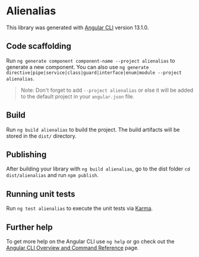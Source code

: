 # Alienalias

This library was generated with [Angular CLI](https://github.com/angular/angular-cli) version 13.1.0.

## Code scaffolding

Run `ng generate component component-name --project alienalias` to generate a new component. You can also use `ng generate directive|pipe|service|class|guard|interface|enum|module --project alienalias`.
> Note: Don't forget to add `--project alienalias` or else it will be added to the default project in your `angular.json` file. 

## Build

Run `ng build alienalias` to build the project. The build artifacts will be stored in the `dist/` directory.

## Publishing

After building your library with `ng build alienalias`, go to the dist folder `cd dist/alienalias` and run `npm publish`.

## Running unit tests

Run `ng test alienalias` to execute the unit tests via [Karma](https://karma-runner.github.io).

## Further help

To get more help on the Angular CLI use `ng help` or go check out the [Angular CLI Overview and Command Reference](https://angular.io/cli) page.
